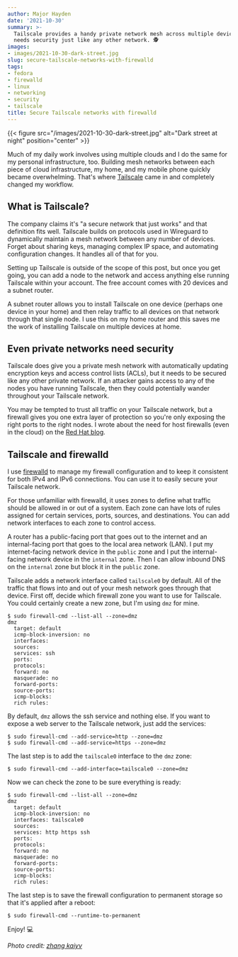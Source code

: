 ```yaml
---
author: Major Hayden
date: '2021-10-30'
summary: >-
  Tailscale provides a handy private network mesh across multiple devices but it
  needs security just like any other network. 🕵
images:
- images/2021-10-30-dark-street.jpg
slug: secure-tailscale-networks-with-firewalld
tags:
- fedora
- firewalld
- linux
- networking
- security
- tailscale
title: Secure Tailscale networks with firewalld
---
```


{{< figure src="/images/2021-10-30-dark-street.jpg" alt="Dark street at night" position="center" >}}

Much of my daily work involves using multiple clouds and I do the same for my
personal infrastructure, too. Building mesh networks between each piece of cloud
infrastructure, my home, and my mobile phone quickly became overwhelming. That's
where [Tailscale] came in and completely changed my workflow.

## What is Tailscale?

The company claims it's "a secure network that just works" and that definition
fits well. Tailscale builds on protocols used in Wireguard to dynamically
maintain a mesh network between any number of devices. Forget about sharing
keys, managing complex IP space, and automating configuration changes. It
handles all of that for you.

Setting up Tailscale is outside of the scope of this post, but once you get
going, you can add a node to the network and access anything else running
Tailscale within your account. The free account comes with 20 devices and a
subnet router.

A subnet router allows you to install Tailscale on one device (perhaps one
device in your home) and then relay traffic to all devices on that network
through that single node. I use this on my home router and this saves me the
work of installing Tailscale on multiple devices at home.

## Even private networks need security

Tailscale does give you a private mesh network with automatically updating
encryption keys and access control lists (ACLs), but it needs to be secured like
any other private network. If an attacker gains access to any of the nodes you
have running Tailscale, then they could potentially wander throughout your
Tailscale network.

You may be tempted to trust all traffic on your Tailscale network, but a
firewall gives you one extra layer of protection so you're only exposing the
right ports to the right nodes. I wrote about the need for host firewalls (even
in the cloud) on the [Red Hat blog].

## Tailscale and firewalld

I use [firewalld] to manage my firewall configuration and to keep it consistent
for both IPv4 and IPv6 connections. You can use it to easily secure your
Tailscale network.

For those unfamiliar with firewalld, it uses zones to define what traffic should
be allowed in or out of a system. Each zone can have lots of rules assigned for
certain services, ports, sources, and destinations. You can add network
interfaces to each zone to control access.

A router has a public-facing port that goes out to the internet and an
internal-facing port that goes to the local area network (LAN). I put my
internet-facing network device in the `public` zone and I put the
internal-facing network device in the `internal` zone. Then I can allow inbound
DNS on the `internal` zone but block it in the `public` zone.

Tailscale adds a network interface called `tailscale0` by default. All of the
traffic that flows into and out of your mesh network goes through that device.
First off, decide which firewall zone you want to use for Tailscale. You could
certainly create a new zone, but I'm using `dmz` for mine.

```text
$ sudo firewall-cmd --list-all --zone=dmz
dmz
  target: default
  icmp-block-inversion: no
  interfaces:
  sources:
  services: ssh
  ports:
  protocols:
  forward: no
  masquerade: no
  forward-ports:
  source-ports:
  icmp-blocks:
  rich rules:
```

By default, `dmz` allows the ssh service and nothing else. If you want to expose
a web server to the Tailscale network, just add the services:

```console
$ sudo firewall-cmd --add-service=http --zone=dmz
$ sudo firewall-cmd --add-service=https --zone=dmz
```

The last step is to add the `tailscale0` interface to the `dmz` zone:

```console
$ sudo firewall-cmd --add-interface=tailscale0 --zone=dmz
```

Now we can check the zone to be sure everything is ready:

```console
$ sudo firewall-cmd --list-all --zone=dmz
dmz
  target: default
  icmp-block-inversion: no
  interfaces: tailscale0
  sources:
  services: http https ssh
  ports:
  protocols:
  forward: no
  masquerade: no
  forward-ports:
  source-ports:
  icmp-blocks:
  rich rules:
```

The last step is to save the firewall configuration to permanent storage so that
it's applied after a reboot:

```console
$ sudo firewall-cmd --runtime-to-permanent
```

Enjoy! 💻


[Tailscale]: https://tailscale.com/
[Red Hat blog]: https://www.redhat.com/en/blog/do-host-firewalls-matter-cloud-deployments
[firewalld]: https://firewalld.org/

*Photo credit: [zhang kaiyv](https://unsplash.com/photos/6HZXZOf9_4E)*
